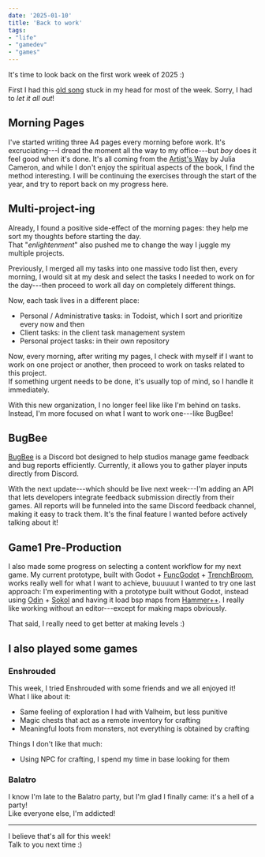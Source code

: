 ```yaml
---
date: '2025-01-10'
title: 'Back to work'
tags:
- "life"
- "gamedev"
- "games"
---
```


It's time to look back on the first work week of 2025 :)  

First I had this [old song](https://www.youtube.com/watch?v=kYtGl1dX5qI) stuck in my head for most of the week. Sorry, I had to *let it all out*!  

## Morning Pages
I've started writing three A4 pages every morning before work. It's excruciating---I dread the moment all the way to my office---but *boy* does it feel good when it's done.
It's all coming from the [Artist's Way](https://en.wikipedia.org/wiki/The_Artist%27s_Way) by Julia Cameron, and while I don't enjoy the spiritual aspects of the book, I find the method interesting. I will be continuing the exercises through the start of the year, and try to report back on my progress here.

## Multi-project-ing
Already, I found a positive side-effect of the morning pages: they help me sort my thoughts before starting the day.  
That "*enlightenment*" also pushed me to change the way I juggle my multiple projects.  

Previously, I merged all my tasks into one massive todo list then, every morning, I would sit at my desk and select the tasks I needed to work on for the day---then proceed to work all day on completely different things.

Now, each task lives in a different place:
- Personal / Administrative tasks: in Todoist, which I sort and prioritize every now and then
- Client tasks: in the client task management system
- Personal project tasks: in their own repository 

Now, every morning, after writing my pages, I check with myself if I want to work on one project or another, then proceed to work on tasks related to this project.  
If something urgent needs to be done, it's usually top of mind, so I handle it immediately.

With this new organization, I no longer feel like like I'm behind on tasks. Instead, I'm more focused on what I want to work one---like BugBee!

## BugBee
[BugBee](https://bugbee.app) is a Discord bot designed to help studios manage game feedback and bug reports efficiently. Currently, it allows you to gather player inputs directly from Discord.

With the next update---which should be live next week---I'm adding an API that lets developers integrate feedback submission directly from their games. All reports will be funneled into the same Discord feedback channel, making it easy to track them. It's the final feature I wanted before actively talking about it!

## Game1 Pre-Production
I also made some progress on selecting a content workflow for my next game. My current prototype, built with Godot + [FuncGodot](https://github.com/func-godot/func_godot_plugin) + [TrenchBroom](https://trenchbroom.github.io/), works really well for what I want to achieve, buuuuut I wanted to try one last approach: I'm experimenting with a prototype built without Godot, instead using [Odin](https://odin-lang.org/) + [Sokol](https://github.com/floooh/sokol) and having it load bsp maps from [Hammer++](https://ficool2.github.io/HammerPlusPlus-Website/).
I really like working without an editor---except for making maps obviously.

That said, I really need to get better at making levels :)

## I also played some games
### Enshrouded
This week, I tried Enshrouded with some friends and we all enjoyed it!  
What I like about it:
- Same feeling of exploration I had with Valheim, but less punitive
- Magic chests that act as a remote inventory for crafting
- Meaningful loots from monsters, not everything is obtained by crafting

Things I don't like that much:
- Using NPC for crafting, I spend my time in base looking for them

### Balatro
I know I'm late to the Balatro party, but I'm glad I finally came: it's a hell of a party!  
Like everyone else, I'm addicted!

---

I believe that's all for this week!  
Talk to you next time :)